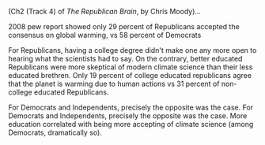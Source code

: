 (Ch2 (Track 4) of *The Republican Brain*, by Chris Moody)...

2008 pew report showed only 29 percent of Republicans accepted the consensus on global warming, vs 58 percent of Democrats

For Republicans, having a college degree didn't make one any more open to hearing what the scientists had to say. On the contrary, better educated Republicans were more skeptical of modern climate science than their less educated brethren. Only 19 percent of college educated republicans agree that the planet is warming due to human actions vs 31 percent of non-college educated Republicans.

For Democrats and Independents, precisely the opposite was the case. For Democrats and Independents, precisely the opposite was the case. More education correlated with being more accepting of climate science (among Democrats, dramatically so).